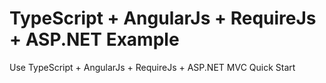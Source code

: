 # TypeScript + AngularJs + RequireJs + ASP.NET Example
Use TypeScript + AngularJs + RequireJs + ASP.NET MVC Quick Start

